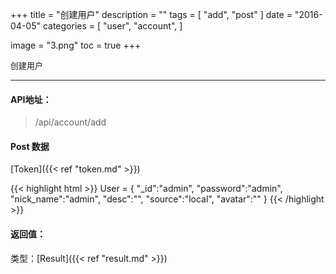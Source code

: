 +++
title = "创建用户"
description = ""
tags = [
    "add",
    "post"
]
date = "2016-04-05"
categories = [
    "user",
    "account",
]

image = "3.png"
toc = true
+++

<font size=2>创建用户</font>
***

#### API地址：

> /api/account/add


#### Post 数据

[Token]({{< ref "token.md" >}})

{{< highlight html >}}
User = {
    "_id":"admin",
    "password":"admin",
    "nick_name":"admin",
    "desc":"",
    "source":"local",
    "avatar":""
}
{{< /highlight >}}


#### 返回值：

类型：[Result]({{< ref "result.md" >}})

